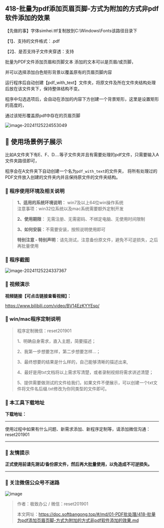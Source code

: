 ## 418-批量为pdf添加页眉页脚-方式为附加的方式非pdf软件添加的效果

【先做的事】字体simhei.ttf复制放到C:\Windows\Fonts该路径目录下

【1】、支持的文件格式：.pdf  

【2】、是否支持子文件夹穿透：支持  

批量为PDF文件添加页眉和页脚文本
添加的文本可以是页眉/或页脚，

并可以选择添加白色矩形背景以覆盖原有的页眉页脚内容



运行程序后自动创建【pdf_with_text】文件夹，将原文件及所在文件夹结构处理后放在该文件夹下，保持整体结构不变。



程序中勾选选项后，会自动在添加的内容下方创建一个背景矩形，这里是设置矩形的高度的，

通过该矩形覆盖原pdf中存在的页眉页脚

![image-20241125224553049](https://s2.loli.net/2024/11/27/eZp4K2WjCzBGi19.png)

## 📑 使用场景例子展示

比如A文件夹下有E、F、D....等子文件夹并且有需要处理的pdf文件，只需要输入A文件夹路径即可，

程序会在A文件夹下自动创建一个名为`pdf_with_text`的文件夹，
将所有处理过的PDF文件放入创建的文件夹内并且保持原文件的文件夹结构。

### 📑 程序使用环境及相关说明

> **1、适用的系统环境说明**： win7及以上64位win操作系统  
> 注意事项：win32位系统以及mac系统需要额外定制开发  
>
> **2、使用期限**： 无需注册、无需密码、不绑定电脑、无使用时间限制  
>
> **3、如何安装**：不需要安装，按照说明使用即可  
>
> **特别注意 - 特别声明**：请先测试，注意备份原文件，避免不可逆损失，之后再批量使用

### 📑 程序截图

![image-20241125224337367](https://s2.loli.net/2024/11/27/Hc9RhSAgX3VT68s.png)

### 📑 视频演示

**视频链接【可点击链接查看视频】：**

https://www.bilibili.com/video/BV14EzKYYEsp/

### 📑 win/mac程序定制说明

> 程序定制微信：reset201901  
>
> 1、明确自身需求，直入主题，简要描述；
>
> 2、我第一步想要怎样，第二步想要怎样...； 
>
> 3、最终想要的结果是什么样的，自己能够清晰的描述出来,  
>
> 4、最好是用txt文档将以上需求写清楚，或者录制视频将需求讲述清楚；  
>
> 5、提供需要做测试的文件给我们，如果文件不便展示，可以创建一个txt文件将文件名后缀.txt修改为你同类型的文件即可。  

### 📑 本工具下载地址

**下载地址：**

------

使用过程中如果有什么问题、新需求添加、新程序定制等，请添加微信沟通：reset201901

------

### 📑 友情提示

**正式使用前请先测试/备份原文件，然后再大批量使用，以免造成不可逆损失。**

------

### 📑 关注微信公众号不迷路

![image](https://s2.loli.net/2024/11/02/tK9T7jxLcuv5rUk.png)

> 作者：极致办公  /  微信：reset201901
>
> 本文网址：https://doc.softbangong.top/#/md/01-PDF批处理/418-批量为pdf添加页眉页脚-方式为附加的方式非pdf软件添加的效果.md
